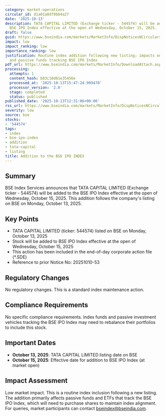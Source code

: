 ```yaml
---
category: market-operations
circular_id: d1a01a8df0bb4a27
date: '2025-10-13'
description: TATA CAPITAL LIMITED (Exchange ticker - 544574) will be added to the
  BSE IPO Index effective at the open of Wednesday, October 15, 2025.
draft: false
guid: https://www.bseindia.com/markets/MarketInfo/DispNoticesNCirculars.aspx?Noticeid={B614009B-9E77-4FF9-91B9-7146F4391F62}&noticeno=20251013-10&dt=10/13/2025&icount=10&totcount=62&flag=0
impact: low
impact_ranking: low
importance_ranking: low
justification: Routine index addition following new listing; impacts only index constituents
  and passive funds tracking BSE IPO Index
pdf_url: https://www.bseindia.com/markets/MarketInfo/DownloadAttach.aspx?id=20251013-10&attachedId=
processing:
  attempts: 1
  content_hash: b83c18d61e35456e
  processed_at: '2025-10-13T15:47:24.999470'
  processor_version: '2.0'
  stage: completed
  status: published
published_date: '2025-10-13T12:31:06+00:00'
rss_url: https://www.bseindia.com/markets/MarketInfo/DispNoticesNCirculars.aspx?Noticeid={B614009B-9E77-4FF9-91B9-7146F4391F62}&noticeno=20251013-10&dt=10/13/2025&icount=10&totcount=62&flag=0
severity: low
source: bse
stocks:
- '544574'
tags:
- index
- bse-ipo-index
- addition
- tata-capital
- listing
title: Addition to the BSE IPO INDEX
---
```


## Summary

BSE Index Services announces that TATA CAPITAL LIMITED (Exchange ticker - 544574) will be added to the BSE IPO Index effective at the open of Wednesday, October 15, 2025. This addition follows the company's listing on BSE on Monday, October 13, 2025.

## Key Points

- TATA CAPITAL LIMITED (ticker: 544574) listed on BSE on Monday, October 13, 2025
- Stock will be added to BSE IPO Index effective at the open of Wednesday, October 15, 2025
- This action has been included in the end-of-day corporate action file (*.SDE)
- Reference to prior Notice No: 20251010-53

## Regulatory Changes

No regulatory changes. This is a standard index maintenance action.

## Compliance Requirements

No specific compliance requirements. Index funds and passive investment vehicles tracking the BSE IPO Index may need to rebalance their portfolios to include this stock.

## Important Dates

- **October 13, 2025**: TATA CAPITAL LIMITED listing date on BSE
- **October 15, 2025**: Effective date for addition to BSE IPO Index (at market open)

## Impact Assessment

Low market impact. This is a routine index inclusion following a new listing. The addition primarily affects passive funds and ETFs that track the BSE IPO Index, which will need to purchase shares to maintain index alignment. For queries, market participants can contact bseindex@bseindia.com.